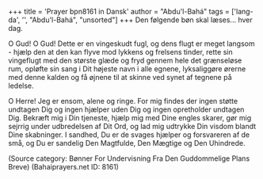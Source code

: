 +++
title = 'Prayer bpn8161 in Dansk'
author = "Abdu'l-Bahá"
tags = ['lang-da', '', "Abdu'l-Bahá", "unsorted"]
+++
Den følgende bøn skal læses... hver dag.

O Gud! O Gud! Dette er en vingeskudt fugl, og dens flugt er meget langsom - hjælp den at den kan flyve mod lykkens og frelsens tinder, rette sin vingeflugt med den største glæde og fryd gennem hele det grænseløse rum, opløfte sin sang i Dit højeste navn i alle egnene, lyksaliggøre ørerne med denne kalden og få øjnene til at skinne ved synet af tegnene på ledelse.

O Herre! Jeg er ensom, alene og ringe. For mig findes der ingen støtte undtagen Dig og ingen hjælper uden Dig og ingen opretholder undtagen Dig. Bekræft mig i Din tjeneste, hjælp mig med Dine engles skarer, gør mig sejrrig under udbredelsen af Dit Ord, og lad mig udtrykke Din visdom blandt Dine skabninger. I sandhed, Du er de svages hjælper og forsvareren af de små, og Du er sandelig Den Magtfulde, Den Mægtige og Den Uhindrede.

(Source category: Bønner For Undervisning Fra Den Guddommelige Plans Breve)
(Bahaiprayers.net ID: 8161)
